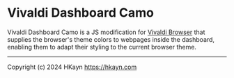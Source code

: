 # Vivaldi Dashboard Camo

Vivaldi Dashboard Camo is a JS modification for [Vivaldi Browser](https://vivaldi.com) that supplies the browser's theme colors to webpages inside the dashboard, enabling them to adapt their styling to the current browser theme.

---

Copyright (c) 2024 HKayn <https://hkayn.com>
